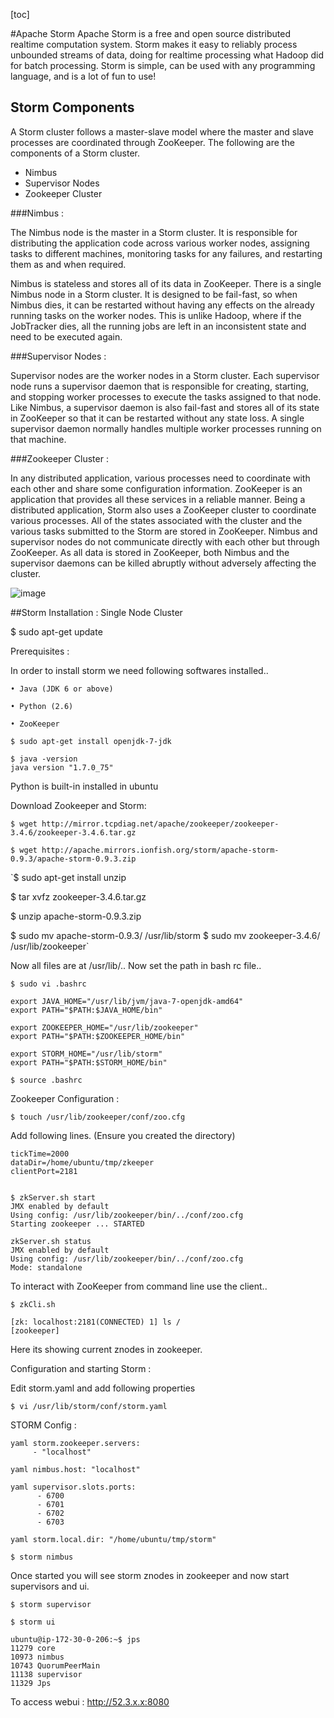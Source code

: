 [toc]

#Apache Storm
Apache Storm is a free and open source distributed realtime computation system. Storm makes it easy to reliably process unbounded streams of data, doing for realtime processing what Hadoop did for batch processing. Storm is simple, can be used with any programming language, and is a lot of fun to use!

## Storm Components 
 
A Storm cluster follows a master-slave model where the master and slave processes are coordinated through ZooKeeper. The following are the components of a Storm cluster.

* Nimbus 
* Supervisor Nodes
* Zookeeper Cluster

###Nimbus :

The Nimbus node is the master in a Storm cluster. It is responsible for distributing the application code across various worker nodes, assigning tasks to different machines, monitoring tasks for any failures, and restarting them as and when required. 

Nimbus is stateless and stores all of its data in ZooKeeper. There is a single Nimbus node in a Storm cluster. It is designed to be fail-fast, so when Nimbus dies, it can be restarted without having any effects on the already running tasks on the worker nodes. This is unlike Hadoop, where if the JobTracker dies, all the running jobs are left in an inconsistent state and need to be executed again.

###Supervisor Nodes :

Supervisor nodes are the worker nodes in a Storm cluster. Each supervisor node runs a supervisor daemon that is responsible for creating, starting, and stopping worker processes to execute the tasks assigned to that node. Like Nimbus, a supervisor daemon is also fail-fast and stores all of its state in ZooKeeper so that it can be restarted without any state loss. A single supervisor daemon normally handles multiple worker processes running on that machine.

###Zookeeper Cluster :

In any distributed application, various processes need to coordinate with each other and share some configuration information. ZooKeeper is an application that provides all these services in a reliable manner. Being a distributed application, Storm also uses a ZooKeeper cluster to coordinate various processes. All of the states associated with the cluster and the various tasks submitted to the Storm are stored in ZooKeeper. Nimbus and supervisor nodes do not communicate directly with each other but through ZooKeeper. As all data is stored in ZooKeeper, both Nimbus and the supervisor daemons can be killed abruptly without adversely affecting the cluster.

![image](https://cloud.githubusercontent.com/assets/5790297/6837263/13404fc0-d310-11e4-92c1-3592458208c1.png)

##Storm Installation : Single Node Cluster

$ sudo apt-get update

Prerequisites : 

In order to install storm we need following softwares installed..

	• Java (JDK 6 or above)

	• Python (2.6)

	• ZooKeeper
	
`$ sudo apt-get install openjdk-7-jdk`

```
$ java -version  
java version "1.7.0_75"
```

Python is built-in installed in ubuntu


Download Zookeeper and Storm:


`$ wget http://mirror.tcpdiag.net/apache/zookeeper/zookeeper-3.4.6/zookeeper-3.4.6.tar.gz`


`$ wget http://apache.mirrors.ionfish.org/storm/apache-storm-0.9.3/apache-storm-0.9.3.zip`

`$ sudo apt-get install unzip

$ tar xvfz zookeeper-3.4.6.tar.gz

$ unzip apache-storm-0.9.3.zip

$ sudo mv apache-storm-0.9.3/ /usr/lib/storm
$ sudo mv zookeeper-3.4.6/ /usr/lib/zookeeper`

Now all files are at /usr/lib/..  Now set the path in bash rc file..

`$ sudo vi .bashrc 
`

    export JAVA_HOME="/usr/lib/jvm/java-7-openjdk-amd64"    
    export PATH="$PATH:$JAVA_HOME/bin"

    export ZOOKEEPER_HOME="/usr/lib/zookeeper"
    export PATH="$PATH:$ZOOKEEPER_HOME/bin"

    export STORM_HOME="/usr/lib/storm"
    export PATH="$PATH:$STORM_HOME/bin"

    $ source .bashrc 

Zookeeper Configuration :

    $ touch /usr/lib/zookeeper/conf/zoo.cfg

Add following lines. (Ensure you created the directory)

	tickTime=2000
	dataDir=/home/ubuntu/tmp/zkeeper
	clientPort=2181


	$ zkServer.sh start
	JMX enabled by default
	Using config: /usr/lib/zookeeper/bin/../conf/zoo.cfg
	Starting zookeeper ... STARTED

	zkServer.sh status
	JMX enabled by default
	Using config: /usr/lib/zookeeper/bin/../conf/zoo.cfg
	Mode: standalone


To interact with ZooKeeper from command line use the client..

	$ zkCli.sh 

	[zk: localhost:2181(CONNECTED) 1] ls /
	[zookeeper]

Here its showing current znodes in zookeeper.

Configuration and starting Storm :

Edit storm.yaml and add following properties

	$ vi /usr/lib/storm/conf/storm.yaml 

STORM Config :

	yaml storm.zookeeper.servers:
	     - "localhost"

	yaml nimbus.host: "localhost"

	yaml supervisor.slots.ports:
	      - 6700
	      - 6701
	      - 6702
	      - 6703

	yaml storm.local.dir: "/home/ubuntu/tmp/storm"
	 
	$ storm nimbus 

Once started you will see storm znodes in zookeeper and now start supervisors and ui.

	$ storm supervisor

	$ storm ui

	ubuntu@ip-172-30-0-206:~$ jps
	11279 core
	10973 nimbus
	10743 QuorumPeerMain
	11138 supervisor
	11329 Jps

To access webui : http://52.3.x.x:8080


